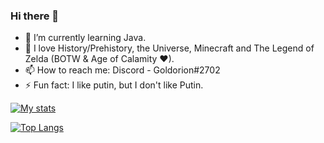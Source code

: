 ### Hi there 👋
- 🌱 I’m currently learning Java.
- 💬 I love History/Prehistory, the Universe, Minecraft and The Legend of Zelda (BOTW & Age of Calamity ❤).
- 📫 How to reach me: Discord - Goldorion#2702
- ⚡ Fun fact: I like putin, but I don't like Putin. 

[![My stats](https://github-readme-stats.vercel.app/api?username=Goldorion&theme=algolia&show_icons=true)](https://github.com/anuraghazra/github-readme-stats)

[![Top Langs](https://github-readme-stats.vercel.app/api/top-langs/?username=Goldorion&theme=algolia&show_icons=true)](https://github.com/anuraghazra/github-readme-stats)
